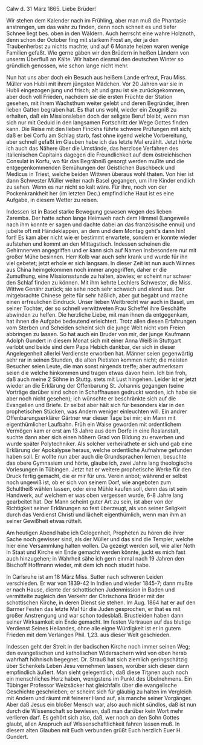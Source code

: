  Calw d. 31 März 1865.
Liebe Brüder!

Wir stehen dem Kalender nach im Frühling, aber man muß die Phantasie anstrengen, um das wahr zu finden, denn noch schneit es und tiefer Schnee liegt bes. oben in den Wäldern. Auch herrscht eine wahre Holznoth, denn schon der October fing mit starkem Frost an, der ja den Traubenherbst zu nichts machte; und auf 6 Monate heizen waren wenige Familien gefaßt. Wie gerne gäben wir den Brüdern in heißen Ländern von unserm Überfluß an Kälte. Wir haben diesmal den deutschen Winter so gründlich genossen, wie schon lange nicht mehr.

Nun hat uns aber doch ein Besuch aus heißem Lande erfreut, Frau Miss. Müller von Hubli mit ihrem jüngsten Mädchen. Vor 20 Jahren war sie in Hubli eingezogen jung und frisch; alt und grau ist sie zurückgekommen, aber doch voll Frieden, nachdem sie die ersten Früchte der Station gesehen, mit ihrem Wachsthum weiter gelebt und deren Begründer, ihren lieben Gatten begraben hat. Es that uns wohl, wieder ein Zeugniß zu erhalten, daß ein Missionsleben doch der seligste Beruf bleibt, wenn man sich nur mit Geduld in den langsamen Fortschritt der Wege Gottes finden kann. Die Reise mit den lieben Finckhs führte schwere Prüfungen mit sich; daß er bei Corfu am Schlag starb, fast ohne irgend welche Vorbereitung, aber schnell gefaßt im Glauben habe ich das letzte Mal erzählt. Jetzt hörte ich auch das Nähere über die Umstände, das herzlose Verfahren des italienischen Capitains dagegen die Freundlichkeit auf dem östreichischen Consulat in Korfu, wo für das Begräbniß gesorgt werden mußte und die entgegenkommenden Bemühungen der Geistlichen Buschbeck und Medicus in Triest, welche beiden Wittwen überaus wohl thaten. Von hier ist dann Schwester Müller weiter nach Basel gegangen, um ihre Kinder endlich zu sehen. Wenn es nur nicht so kalt wäre. Für ihre, noch von der Pockenkrankheit her (im letzten Dec.) empfindliche Haut ist es eine Aufgabe, in diesem Wetter zu reisen.

Indessen ist in Basel starke Bewegung gewesen wegen des lieben Zaremba. Der hatte schon lange Heimweh nach dem Himmel (Langeweile nach ihm konnte er sagen und dachte dabei an das französische ennui) und jubelte oft mit Händeklappen, an dem und dem Montag geht's dann hin! fort! Es kam aber nicht wie er bestimmt erwartete, sondern er konnte wieder aufstehen und kommt an den Mittagstisch. Indessen scheinen die Gehirnnerven angegriffen und er kann sich auf Namen insbesondere nur mit großer Mühe besinnen. Herr Kolb war auch sehr krank und wurde für ihn viel gebetet; jetzt erhole er sich langsam. In dieser Zeit ist nun auch Winnes aus China heimgekommen noch immer angegriffen, daher er die Zumuthung, eine Missionsstunde zu halten, abwies; er scheint nur schwer den Schlaf finden zu können. Mit ihm kehrte Lechlers Schwester, die Miss. Wittwe Genähr zurück; sie sehe noch sehr schwach und elend aus. Der mitgebrachte Chinese gelte für sehr häßlich, aber gut begabt und mache einen erfreulichen Eindruck. Unser lieben Weitbrecht war auch in Basel, um seiner Tochter, der so schnell verwittweten Frau Scheffel ihre Geschäfte abwinden zu helfen. Die herzliche Liebe, mit man ihnen da entgegenkam, hat ihnen die Aufgabe bedeutend erleichtert. 
Trotz allen diesen Erfahrungen vom Sterben und Scheiden scheint sich die junge Welt nicht vom Freien abbringen zu lassen. So hat auch ein Bruder von mir, der junge Kaufmann Adolph Gundert in diesem Monat sich mit einer Anna Weiß in Stuttgart verlobt und beide sind dem Papa Hebich dankbar, der sich in dieser Angelegenheit allerlei Verdienste erworben hat. Männer seien gegenwärtig sehr rar in seinen Stunden, die alten Pietisten kommen nicht; die meisten Besucher seien Leute, die man sonst nirgends treffe; aber aufmerksam seien die welche hinkommen und tragen etwas davon heim. Ich bin froh, daß auch meine 2 Söhne in Stuttg. stets mit Lust hingehen. Leider ist er jetzt wieder an die Erklärung der Offenbarung St. Johannis gegangen (seine Vorträge darüber sind schon in Schaffhausen gedruckt worden, ich habe sie aber noch nicht gesehen); ich wünschte er beschränkte sich auf die Evangelien und Briefe. Er selbst aber hält sich für besonders klar in den prophetischen Stücken, was Andern weniger einleuchten will. Ein andrer Offenbarungserklärer Gärtner war dieser Tage bei mir; ein Mann mit eigenthümlicher Laufbahn. Früh ein Waise geworden mit ordentlichem Vermögen kam er erst am 13 Jahre aus dem Dorfe in eine Realanstalt, suchte dann aber sich einen höhern Grad von Bildung zu erwerben und wurde später Polytechniker. Als solcher verheirathete er sich und gab eine Erklärung der Apokalypse heraus, welche ordentliche Aufnahme gefunden haben soll. Er wollte nun aber auch die Grundsprachen lernen, besuchte das obere Gymnasium und hörte, glaube ich, zwei Jahre lang theologische Vorlesungen in Tübingen. Jetzt hat er weitere prophetische Werke für den Druck fertig gemacht, die er mir für uns. Verein anbot; während er selbst noch ungewiß ist, ob er sich von seinem Dorf, wie angeboten zum Schultheiß wählen lassen, oder eine Mühle kaufen soll, denn das ist sein Handwerk, auf welchem er was oben vergessen wurde, 6-8 Jahre lang gearbeitet hat. Der Mann scheint guter Art zu sein, ist aber von der Richtigkeit seiner Erklärungen so fest überzeugt, als von seiner Seligkeit durch das Verdienst Christi und lächelt eigenthümlich, wenn man ihm an seiner Gewißheit etwas rüttelt.

Am heutigen Abend habe ich Gelegenheit, Propheten zu hören die ihrer Sache noch gewisser sind, als der Müller und das sind die Templer, welche hier eine Versammlung halten wollen. Da gezeigt werden soll, wie aller Noth in Staat und Kirche ein Ende gemacht werden könnte, juckt es mich fast auch hinzugehen; in Wahrheit sähe ich gern einmal nach 19 Jahren den Bischoff Hoffmann wieder, mit dem ich noch studirt habe.

In Carlsruhe ist am 18 März Miss. Sutter nach schweren Leiden verschieden. Er war von 1839-42 in Indien und wieder 1845-7; dann mußte er nach Hause, diente der schottischen Judenmission in Baden und vermittelte zugleich den Verkehr der Chrischona Brüder mit der schottischen Kirche, in deren Dienst sie stehen. Im Aug. 1864 hat er auf den Barmer Festen das letzte Mal für die Juden gesprochen, er that es mit großer Anstrengung und war schon todesblaß. Brustleiden haben dann seiner Wirksamkeit ein Ende gemacht. Im festen Vertrauen auf das blutige Verdienst Seines Heilandes, ohne alle eigne Würdigkeit ist er in gutem Frieden mit dem Verlangen Phil. 1,23. aus dieser Welt geschieden.

Indessen geht der Streit in der badischen Kirche noch immer seinen Weg; den evangelischen und katholischen Widersachern wird von oben herab wahrhaft höhnisch begegnet. Dr. Strauß hat sich ziemlich geringschätzig über Schenkels Leben Jesu vernehmen lassen, worüber sich dieser dann empfindlich äußert. Man sieht gelegentlich, daß diese Titanen auch noch ein menschliches Herz haben, wenigstens im Punkt des Übelnehmens. Ein Tübinger Professor Weizsäcker hat gleichfalls über die evangelische Geschichte geschrieben; er scheint sich für gläubig zu halten im Vergleich mit Andern und räumt mit feinerer Hand auf, als manche seiner Vorgänger. Aber daß Jesus ein bloßer Mensch war, also auch nicht sündlos, daß ist nun durch die Wissenschaft so bewiesen, daß man darüber kein Wort mehr verlieren darf. Es gehört sich also, daß, wer noch an den Sohn Gottes glaubt, allen Anspruch auf Wissenschaftlichkeit fahren lassen muß. In diesem alten Glauben mit Euch verbunden grüßt Euch herzlich
 Euer
 H. Gundert.
